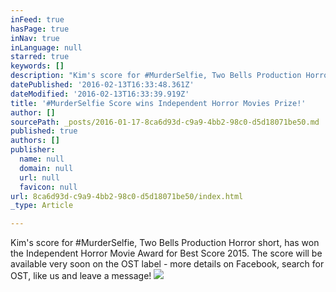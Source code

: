 ```yaml
---
inFeed: true
hasPage: true
inNav: true
inLanguage: null
starred: true
keywords: []
description: "Kim's score for #MurderSelfie, Two Bells Production Horror short, has won the Independent Horror Movie Award for Best Score 2015.  The score will be available very soon on the OST label - more details on Facebook, search for OST, like us and leave a message!"
datePublished: '2016-02-13T16:33:48.361Z'
dateModified: '2016-02-13T16:33:39.919Z'
title: '#MurderSelfie Score wins Independent Horror Movies Prize!'
author: []
sourcePath: _posts/2016-01-17-8ca6d93d-c9a9-4bb2-98c0-d5d18071be50.md
published: true
authors: []
publisher:
  name: null
  domain: null
  url: null
  favicon: null
url: 8ca6d93d-c9a9-4bb2-98c0-d5d18071be50/index.html
_type: Article

---
```

Kim's score for \#MurderSelfie, Two Bells Production Horror short, has won the Independent Horror Movie Award for Best Score 2015\.  The score will be available very soon on the OST label - more details on Facebook, search for OST, like us and leave a message!
![](https://the-grid-user-content.s3-us-west-2.amazonaws.com/2e9e8797-bb1c-4c2e-963a-22d1a68405a5.jpg)